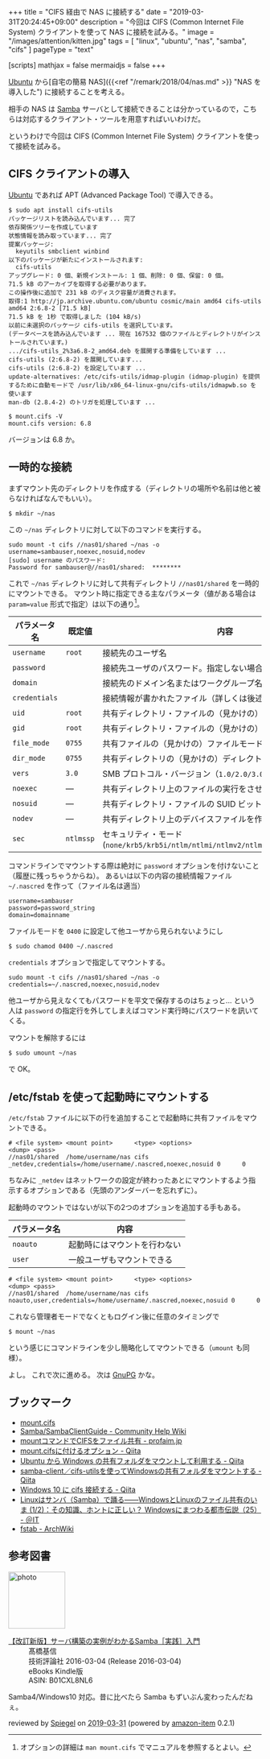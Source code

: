 +++
title = "CIFS 経由で NAS に接続する"
date = "2019-03-31T20:24:45+09:00"
description = "今回は CIFS (Common Internet File System) クライアントを使って NAS に接続を試みる。"
image = "/images/attention/kitten.jpg"
tags = [ "linux", "ubuntu", "nas", "samba", "cifs" ]
pageType = "text"

[scripts]
  mathjax = false
  mermaidjs = false
+++

[Ubuntu] から[自宅の簡易 NAS]({{<ref "/remark/2018/04/nas.md" >}} "NAS を導入した") に接続することを考える。

相手の NAS は [Samba] サーバとして接続できることは分かっているので，こちらは対応するクライアント・ツールを用意すればいいわけだ。

というわけで今回は CIFS (Common Internet File System) クライアントを使って接続を試みる。

## CIFS クライアントの導入

[Ubuntu] であれば APT (Advanced Package Tool) で導入できる。

```text
$ sudo apt install cifs-utils
パッケージリストを読み込んでいます... 完了
依存関係ツリーを作成しています                
状態情報を読み取っています... 完了
提案パッケージ:
  keyutils smbclient winbind
以下のパッケージが新たにインストールされます:
  cifs-utils
アップグレード: 0 個、新規インストール: 1 個、削除: 0 個、保留: 0 個。
71.5 kB のアーカイブを取得する必要があります。
この操作後に追加で 231 kB のディスク容量が消費されます。
取得:1 http://jp.archive.ubuntu.com/ubuntu cosmic/main amd64 cifs-utils amd64 2:6.8-2 [71.5 kB]
71.5 kB を 1秒 で取得しました (104 kB/s)
以前に未選択のパッケージ cifs-utils を選択しています。
(データベースを読み込んでいます ... 現在 167532 個のファイルとディレクトリがインストールされています。)
.../cifs-utils_2%3a6.8-2_amd64.deb を展開する準備をしています ...
cifs-utils (2:6.8-2) を展開しています...
cifs-utils (2:6.8-2) を設定しています ...
update-alternatives: /etc/cifs-utils/idmap-plugin (idmap-plugin) を提供するために自動モードで /usr/lib/x86_64-linux-gnu/cifs-utils/idmapwb.so を使います
man-db (2.8.4-2) のトリガを処理しています ...

$ mount.cifs -V
mount.cifs version: 6.8
```

バージョンは 6.8 か。

## 一時的な接続

まずマウント先のディレクトリを作成する（ディレクトリの場所や名前は他と被らなければなんでもいい）。

```text
$ mkdir ~/nas
```

この `~/nas` ディレクトリに対して以下のコマンドを実行する。

```text
sudo mount -t cifs //nas01/shared ~/nas -o username=sambauser,noexec,nosuid,nodev
[sudo] username のパスワード: 
Password for sambauser@//nas01/shared:  ********
```

これで `~/nas` ディレクトリに対して共有ディレクトリ `//nas01/shared` を一時的にマウントできる。
マウント時に指定できる主なパラメータ（値がある場合は `param=value` 形式で指定）は以下の通り[^cifs1]。

[^cifs1]: オプションの詳細は `man mount.cifs` でマニュアルを参照するとよい。

| パラメータ名  | 既定値    | 内容                                                                                |
| ------------- | --------- | ----------------------------------------------------------------------------------- |
| `username`    | `root`    | 接続先のユーザ名                                                                    |
| `password`    |           | 接続先ユーザのパスワード。指定しない場合は接続時に訊いてくる                        |
| `domain`      |           | 接続先のドメイン名またはワークグループ名（必要な場合のみ）                          |
| `credentials` |           | 接続情報が書かれたファイル（詳しくは後述する）                                      |
| `uid`         | `root`    | 共有ディレクトリ・ファイルの（見かけの）オーナー名                                  |
| `gid`         | `root`    | 共有ディレクトリ・ファイルの（見かけの）グループ名                                  |
| `file_mode`   | `0755`    | 共有ファイルの（見かけの）ファイルモード                              |
| `dir_mode`    | `0755`    | 共有ディレクトリの（見かけの）ディレクトリモード                          |
| `vers`        | `3.0`     | SMB プロトコル・バージョン（`1.0/2.0/3.0/3.1.1`）                                   |
| `noexec`      | ―         | 共有ディレクトリ上のファイルの実行をさせない                                        |
| `nosuid`      | ―         | 共有ディレクトリ・ファイルの SUID ビットを認識しない                                |
| `nodev`       | ―         | 共有ディレクトリ上のデバイスファイルを作用させない                                  |
| `sec`         | `ntlmssp` | セキュリティ・モード (`none/krb5/krb5i/ntlm/ntlmi/ntlmv2/ntlmv2i/ntlmssp/ntlmsspi`) |

コマンドラインでマウントする際は絶対に `password` オプションを付けないこと（履歴に残っちゃうからね）。
あるいは以下の内容の接続情報ファイル `~/.nascred` を作って（ファイル名は適当）

```text
username=sambauser
password=password_string
domain=domainname
```

ファイルモードを `0400` に設定して他ユーザから見られないようにし

```text
$ sudo chamod 0400 ~/.nascred
```

`credentials` オプションで指定してマウントする。

```text
sudo mount -t cifs //nas01/shared ~/nas -o credentials=~/.nascred,noexec,nosuid,nodev
```

他ユーザから見えなくてもパスワードを平文で保存するのはちょっと... という人は `password` の指定行を外してしまえばコマンド実行時にパスワードを訊いてくる。

マウントを解除するには

```text
$ sudo umount ~/nas
```

で OK。

## /etc/fstab を使って起動時にマウントする

`/etc/fstab` ファイルに以下の行を追加することで起動時に共有ファイルをマウントできる。

```text
# <file system> <mount point>      <type> <options>                                                 <dump> <pass>
//nas01/shared  /home/username/nas cifs   _netdev,credentials=/home/username/.nascred,noexec,nosuid 0      0
```

ちなみに `_netdev` はネットワークの設定が終わったあとにマウントするよう指示するオプションである（先頭のアンダーバーを忘れずに）。

起動時のマウントではないが以下の2つのオプションを追加する手もある。

| パラメータ名 | 内容                         |
| ------------ | ---------------------------- |
| `noauto`     | 起動時にはマウントを行わない |
| `user`       | 一般ユーザもマウントできる   |

```text
# <file system> <mount point>      <type> <options>                                                     <dump> <pass>
//nas01/shared  /home/username/nas cifs   noauto,user,credentials=/home/username/.nascred,noexec,nosuid 0      0
```

これなら管理者モードでなくともログイン後に任意のタイミングで

```text
$ mount ~/nas
```

という感じにコマンドラインを少し簡略化してマウントできる（`umount` も同様）。

よし。
これで次に進める。
次は [GnuPG] かな。

## ブックマーク

- [mount.cifs](http://www.samba.gr.jp/project/translation/3.5/htmldocs/manpages-3/mount.cifs.8.html)
- [Samba/SambaClientGuide - Community Help Wiki](https://help.ubuntu.com/community/Samba/SambaClientGuide)
- [mountコマンドでCIFSをファイル共有 - profaim.jp](http://www.profaim.jp/tools/soft/linux/mnt_cifs.php)
- [mount.cifsに付けるオプション - Qiita](https://qiita.com/kakinaguru_zo/items/af0122f79af0aa0913b7)
- [Ubuntu から Windows の共有フォルダをマウントして利用する - Qiita](https://qiita.com/mdstoy/items/54925cdcbca6d558b666)
- [samba-client／cifs-utilsを使ってWindowsの共有フォルダをマウントする - Qiita](https://qiita.com/You_name_is_YU/items/85ffbffee744f6f494ed)
- [Windows 10 に cifs 接続する - Qiita](https://qiita.com/office-itou/items/0f8df0c5f8c7022b7fad)
- [Linuxはサンバ（Samba）で踊る――WindowsとLinuxのファイル共有のいま (1/2)：その知識、ホントに正しい？ Windowsにまつわる都市伝説（25） - ＠IT](https://www.atmarkit.co.jp/ait/articles/1502/13/news042.html)
- [fstab - ArchWiki](https://wiki.archlinux.jp/index.php/Fstab)

[Ubuntu]: https://www.ubuntu.com/ "The leading operating system for PCs, IoT devices, servers and the cloud | Ubuntu"
[Samba]: https://www.samba.org/ "Samba - opening windows to a wider world"
[GnuPG]: https://gnupg.org/ "The GNU Privacy Guard"

## 参考図書

<div class="hreview">
  <div class="photo"><a class="item url" href="https://www.amazon.co.jp/%E3%80%90%E6%94%B9%E8%A8%82%E6%96%B0%E7%89%88%E3%80%91%E3%82%B5%E3%83%BC%E3%83%90%E6%A7%8B%E7%AF%89%E3%81%AE%E5%AE%9F%E4%BE%8B%E3%81%8C%E3%82%8F%E3%81%8B%E3%82%8BSamba%EF%BC%BB%E5%AE%9F%E8%B7%B5%EF%BC%BD%E5%85%A5%E9%96%80-%E9%AB%99%E6%A9%8B%E5%9F%BA%E4%BF%A1-ebook/dp/B01CXL8NL6?SubscriptionId=AKIAJYVUJ3DMTLAECTHA&tag=baldandersinf-22&linkCode=xm2&camp=2025&creative=165953&creativeASIN=B01CXL8NL6"><img src="https://images-fe.ssl-images-amazon.com/images/I/51zK0JJz6ZL._SL160_.jpg" width="113" alt="photo"></a></div>
  <dl class="fn">
    <dt><a href="https://www.amazon.co.jp/%E3%80%90%E6%94%B9%E8%A8%82%E6%96%B0%E7%89%88%E3%80%91%E3%82%B5%E3%83%BC%E3%83%90%E6%A7%8B%E7%AF%89%E3%81%AE%E5%AE%9F%E4%BE%8B%E3%81%8C%E3%82%8F%E3%81%8B%E3%82%8BSamba%EF%BC%BB%E5%AE%9F%E8%B7%B5%EF%BC%BD%E5%85%A5%E9%96%80-%E9%AB%99%E6%A9%8B%E5%9F%BA%E4%BF%A1-ebook/dp/B01CXL8NL6?SubscriptionId=AKIAJYVUJ3DMTLAECTHA&tag=baldandersinf-22&linkCode=xm2&camp=2025&creative=165953&creativeASIN=B01CXL8NL6">【改訂新版】サーバ構築の実例がわかるSamba［実践］入門</a></dt>
	<dd>髙橋基信</dd>
    <dd>技術評論社 2016-03-04 (Release 2016-03-04)</dd>
    <dd>eBooks Kindle版</dd>
    <dd>ASIN: B01CXL8NL6</dd>
  </dl>
  <p class="description">Samba4/Windows10 対応。昔に比べたら Samba もずいぶん変わったんだねぇ。</p>
  <p class="powered-by" >reviewed by <a href='#maker' class='reviewer'>Spiegel</a> on <abbr class="dtreviewed" title="2019-03-31">2019-03-31</abbr> (powered by <a href="https://github.com/spiegel-im-spiegel/amazon-item" >amazon-item</a> 0.2.1)</p>
</div>
